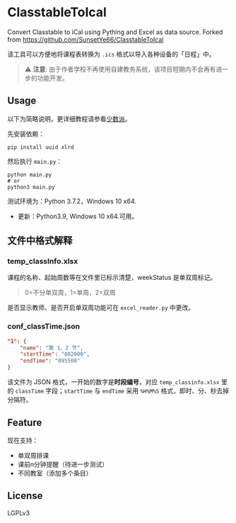 # ClasstableToIcal
Convert Classtable to iCal using Pything and Excel as data source.
Forked from https://github.com/SunsetYe66/ClasstableToIcal

该工具可以方便地将课程表转换为 `.ics` 格式以导入各种设备的「日程」中。

> :warning: **注意**: 由于作者学校不再使用自建教务系统，该项目短期内不会再有进一步的功能开发。

## Usage

以下为简略说明，更详细教程请参看[少数派](https://sspai.com/post/59694)。

先安装依赖：

```shell
pip install uuid xlrd 
```

然后执行 `main.py`：

```shell
python main.py
# or
python3 main.py
```

测试环境为：Python 3.7.2，Windows 10 x64.
- 更新：Python3.9, Windows 10 x64.可用。

## 文件中格式解释

### temp_classInfo.xlsx

课程的名称、起始周数等在文件里已标示清楚，weekStatus 是单双周标记。

> 0=不分单双周，1=单周，2=双周

是否显示教师、是否开启单双周功能可在 `excel_reader.py` 中更改。

### conf_classTime.json

```json
"1": {
    "name": "第 1、2 节", 
    "startTime": "082000",
    "endTime": "095500"
}
```

该文件为 JSON 格式，一开始的数字是**时段编号**，对应 `temp_classinfo.xlsx` 里的 `classTime` 字段；`startTime` 与 `endTime` 采用 `%H%M%S` 格式，即时、分、秒去掉分隔符。

## Feature

现在支持：

- 单双周排课
- 课前n分钟提醒（待进一步测试）
- 不同教室（添加多个条目）

## License

LGPLv3
